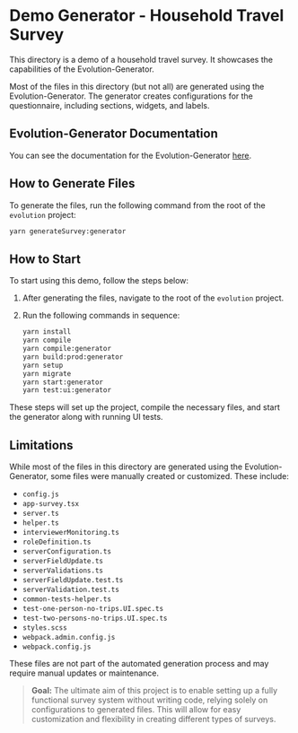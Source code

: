 # Demo Generator - Household Travel Survey

This directory is a demo of a household travel survey. It showcases the capabilities of the Evolution-Generator.

Most of the files in this directory (but not all) are generated using the Evolution-Generator. The generator creates configurations for the questionnaire, including sections, widgets, and labels.

## Evolution-Generator Documentation

You can see the documentation for the Evolution-Generator [here](../../packages/evolution-generator/README.md).

## How to Generate Files

To generate the files, run the following command from the root of the `evolution` project:

```bash
yarn generateSurvey:generator
```

## How to Start

To start using this demo, follow the steps below:

1. After generating the files, navigate to the root of the `evolution` project.

2. Run the following commands in sequence:

    ```bash
    yarn install
    yarn compile
    yarn compile:generator
    yarn build:prod:generator
    yarn setup
    yarn migrate
    yarn start:generator
    yarn test:ui:generator
    ```

These steps will set up the project, compile the necessary files, and start the generator along with running UI tests.

## Limitations

While most of the files in this directory are generated using the Evolution-Generator, some files were manually created or customized. These include:

-   `config.js`
-   `app-survey.tsx`
-   `server.ts`
-   `helper.ts`
-   `interviewerMonitoring.ts`
-   `roleDefinition.ts`
-   `serverConfiguration.ts`
-   `serverFieldUpdate.ts`
-   `serverValidations.ts`
-   `serverFieldUpdate.test.ts`
-   `serverValidation.test.ts`
-   `common-tests-helper.ts`
-   `test-one-person-no-trips.UI.spec.ts`
-   `test-two-persons-no-trips.UI.spec.ts`
-   `styles.scss`
-   `webpack.admin.config.js`
-   `webpack.config.js`

These files are not part of the automated generation process and may require manual updates or maintenance.

> **Goal:** The ultimate aim of this project is to enable setting up a fully functional survey system without writing code, relying solely on configurations to generated files. This will allow for easy customization and flexibility in creating different types of surveys.
